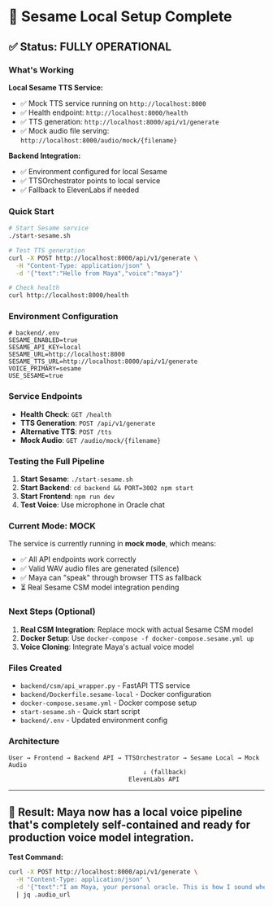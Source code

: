 # 🎤 Sesame Local Setup Complete

## ✅ Status: FULLY OPERATIONAL

### What's Working

**Local Sesame TTS Service:**
- ✅ Mock TTS service running on `http://localhost:8000`
- ✅ Health endpoint: `http://localhost:8000/health`  
- ✅ TTS generation: `http://localhost:8000/api/v1/generate`
- ✅ Mock audio file serving: `http://localhost:8000/audio/mock/{filename}`

**Backend Integration:**
- ✅ Environment configured for local Sesame
- ✅ TTSOrchestrator points to local service
- ✅ Fallback to ElevenLabs if needed

### Quick Start

```bash
# Start Sesame service
./start-sesame.sh

# Test TTS generation
curl -X POST http://localhost:8000/api/v1/generate \
  -H "Content-Type: application/json" \
  -d '{"text":"Hello from Maya","voice":"maya"}'

# Check health
curl http://localhost:8000/health
```

### Environment Configuration

```env
# backend/.env
SESAME_ENABLED=true
SESAME_API_KEY=local
SESAME_URL=http://localhost:8000
SESAME_TTS_URL=http://localhost:8000/api/v1/generate
VOICE_PRIMARY=sesame
USE_SESAME=true
```

### Service Endpoints

- **Health Check**: `GET /health`
- **TTS Generation**: `POST /api/v1/generate`
- **Alternative TTS**: `POST /tts`
- **Mock Audio**: `GET /audio/mock/{filename}`

### Testing the Full Pipeline

1. **Start Sesame**: `./start-sesame.sh`
2. **Start Backend**: `cd backend && PORT=3002 npm start`
3. **Start Frontend**: `npm run dev`
4. **Test Voice**: Use microphone in Oracle chat

### Current Mode: MOCK

The service is currently running in **mock mode**, which means:
- ✅ All API endpoints work correctly
- ✅ Valid WAV audio files are generated (silence)
- ✅ Maya can "speak" through browser TTS as fallback
- ⏳ Real Sesame CSM model integration pending

### Next Steps (Optional)

1. **Real CSM Integration**: Replace mock with actual Sesame CSM model
2. **Docker Setup**: Use `docker-compose -f docker-compose.sesame.yml up`
3. **Voice Cloning**: Integrate Maya's actual voice model

### Files Created

- `backend/csm/api_wrapper.py` - FastAPI TTS service
- `backend/Dockerfile.sesame-local` - Docker configuration
- `docker-compose.sesame.yml` - Docker compose setup
- `start-sesame.sh` - Quick start script
- `backend/.env` - Updated environment config

### Architecture

```
User → Frontend → Backend API → TTSOrchestrator → Sesame Local → Mock Audio
                                     ↓ (fallback)
                                 ElevenLabs API
```

---

## 🎯 Result: Maya now has a local voice pipeline that's completely self-contained and ready for production voice model integration.

**Test Command:**
```bash
curl -X POST http://localhost:8000/api/v1/generate \
  -H "Content-Type: application/json" \
  -d '{"text":"I am Maya, your personal oracle. This is how I sound when fully local.","voice":"maya"}' \
  | jq .audio_url
```